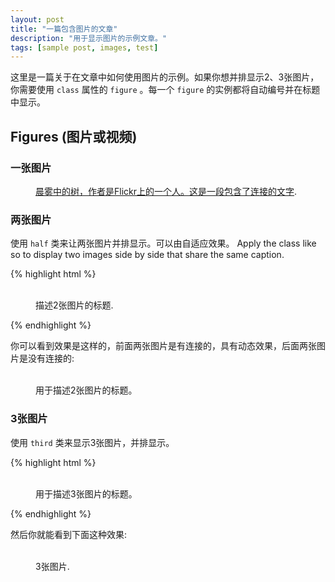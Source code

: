 ```yaml
---
layout: post
title: "一篇包含图片的文章"
description: "用于显示图片的示例文章。"
tags: [sample post, images, test]
---
```


这里是一篇关于在文章中如何使用图片的示例。如果你想并排显示2、3张图片，你需要使用 `class` 属性的 `figure` 。每一个 `figure` 的实例都将自动编号并在标题中显示。

## Figures (图片或视频)

### 一张图片

<figure>
	<a href="http://farm9.staticflickr.com/8426/7758832526_cc8f681e48_b.jpg"><img src="http://farm9.staticflickr.com/8426/7758832526_cc8f681e48_c.jpg" alt=""></a>
	<figcaption><a href="http://www.flickr.com/photos/80901381@N04/7758832526/" title="Morning Fog Emerging From Trees by A Guy Taking Pictures, on Flickr">晨雾中的树，作者是Flickr上的一个人。这是一段包含了连接的文字</a>.</figcaption>
</figure>

### 两张图片

使用 `half` 类来让两张图片并排显示。可以由自适应效果。
Apply the  class like so to display two images side by side that share the same caption.

{% highlight html %}
<figure class="half">
	<img src="/images/image-filename-1.jpg" alt="">
	<img src="/images/image-filename-2.jpg" alt="">
	<figcaption>描述2张图片的标题.</figcaption>
</figure>
{% endhighlight %}

你可以看到效果是这样的，前面两张图片是有连接的，具有动态效果，后面两张图片是没有连接的:

<figure class="half">
	<a href="http://placehold.it/1200x600.jpg"><img src="http://placehold.it/600x300.jpg" alt=""></a>
	<a href="http://placehold.it/1200x600.jpg"><img src="http://placehold.it/600x300.jpg" alt=""></a>
	<img src="http://placehold.it/600x300.jpg" alt="">
	<img src="http://placehold.it/600x300.jpg" alt="">
	<figcaption>用于描述2张图片的标题。</figcaption>
</figure>

### 3张图片

使用 `third` 类来显示3张图片，并排显示。

{% highlight html %}
<figure class="third">
	<a href="http://placehold.it/1200x600.jpg"><img src="http://placehold.it/600x300.jpg" alt=""></a>
	<a href="http://placehold.it/1200x600.jpg"><img src="http://placehold.it/600x300.jpg" alt=""></a>
	<a href="http://placehold.it/1200x600.jpg"><img src="http://placehold.it/600x300.jpg" alt=""></a>
	<figcaption>用于描述3张图片的标题。</figcaption>
</figure>
{% endhighlight %}

然后你就能看到下面这种效果:

<figure class="third">
	<a href="http://placehold.it/1200x600.jpg"><img src="http://placehold.it/600x300.jpg" alt=""></a>
	<a href="http://placehold.it/1200x600.jpg"><img src="http://placehold.it/600x300.jpg" alt=""></a>
	<a href="http://placehold.it/1200x600.jpg"><img src="http://placehold.it/600x300.jpg" alt=""></a>
	<a href="http://placehold.it/1200x600.jpg"><img src="http://placehold.it/600x300.jpg" alt=""></a>
	<a href="http://placehold.it/1200x600.jpg"><img src="http://placehold.it/600x300.jpg" alt=""></a>
	<a href="http://placehold.it/1200x600.jpg"><img src="http://placehold.it/600x300.jpg" alt=""></a>
	<figcaption>3张图片.</figcaption>
</figure>